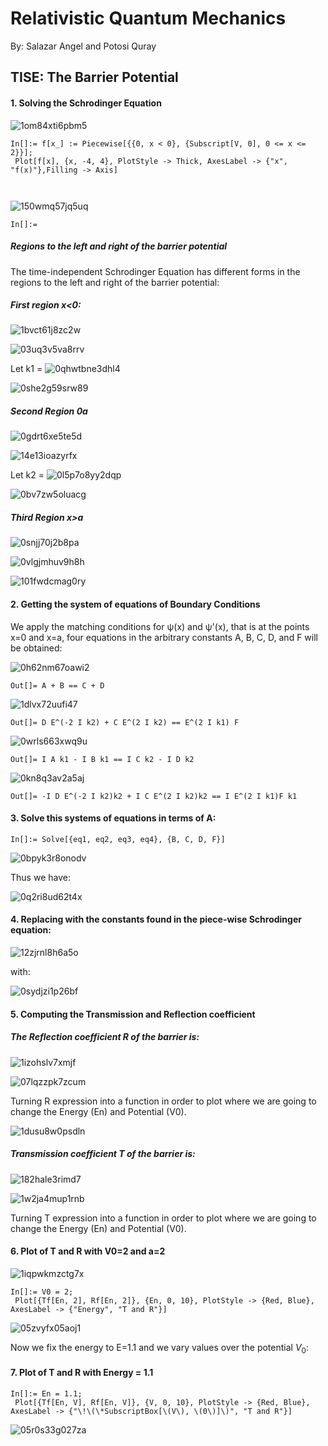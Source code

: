 # Relativistic Quantum Mechanics

By: Salazar Angel and Potosi Quray

## TISE:  The Barrier Potential 

#### 1. Solving the Schrodinger Equation

![1om84xti6pbm5](img/1om84xti6pbm5.png)

```wl
In[]:= f[x_] := Piecewise[{{0, x < 0}, {Subscript[V, 0], 0 <= x <= 2}}];
 Plot[f[x], {x, -4, 4}, PlotStyle -> Thick, AxesLabel -> {"x", "f(x)"},Filling -> Axis] 
  
 
```

![150wmq57jq5uq](img/150wmq57jq5uq.png)

```wl
In[]:= 
```

##### Regions to the left and right of the barrier potential

The time-independent Schrodinger Equation has different forms in the regions to the left and right of the barrier potential:

##### First region x<0:

![1bvct61j8zc2w](img/1bvct61j8zc2w.png)

![03uq3v5va8rrv](img/03uq3v5va8rrv.png)

Let k1 =  ![0qhwtbne3dhl4](img/0qhwtbne3dhl4.png) 

![0she2g59srw89](img/0she2g59srw89.png)

##### Second Region 0<x>a

![0gdrt6xe5te5d](img/0gdrt6xe5te5d.png)

![14e13ioazyrfx](img/14e13ioazyrfx.png)

 Let k2 =  ![0l5p7o8yy2dqp](img/0l5p7o8yy2dqp.png) 

![0bv7zw5oluacg](img/0bv7zw5oluacg.png)

##### Third Region x>a

![0snjj70j2b8pa](img/0snjj70j2b8pa.png)

![0vlgjmhuv9h8h](img/0vlgjmhuv9h8h.png)

![101fwdcmag0ry](img/101fwdcmag0ry.png)

#### 2. Getting the system of equations of Boundary Conditions

We apply the matching conditions for ψ(x) and ψ'(x), that is at the points x=0 and x=a, four equations in the arbitrary constants A, B, C, D, and F will be obtained: 

![0h62nm67oawi2](img/0h62nm67oawi2.png)

```wl
Out[]= A + B == C + D
```

![1dlvx72uufi47](img/1dlvx72uufi47.png)

```wl
Out[]= D E^(-2 I k2) + C E^(2 I k2) == E^(2 I k1) F
```

![0wrls663xwq9u](img/0wrls663xwq9u.png)

```wl
Out[]= I A k1 - I B k1 == I C k2 - I D k2
```

![0kn8q3av2a5aj](img/0kn8q3av2a5aj.png)

```wl
Out[]= -I D E^(-2 I k2)k2 + I C E^(2 I k2)k2 == I E^(2 I k1)F k1
```

#### 3. Solve this systems of equations in terms of A:

```wl
In[]:= Solve[{eq1, eq2, eq3, eq4}, {B, C, D, F}]
```

![0bpyk3r8onodv](img/0bpyk3r8onodv.png)

Thus we have: 

![0q2ri8ud62t4x](img/0q2ri8ud62t4x.png)

#### 4. Replacing with the constants found in the piece-wise Schrodinger equation:

![12zjrnl8h6a5o](img/12zjrnl8h6a5o.png)

with:

![0sydjzi1p26bf](img/0sydjzi1p26bf.png)

#### 5. Computing the Transmission and Reflection coefficient

##### The Reflection coefficient  R of the barrier is: 

![1izohslv7xmjf](img/1izohslv7xmjf.png)

![07lqzzpk7zcum](img/07lqzzpk7zcum.png)

Turning R expression into a function in order to plot where we are going to change the Energy (En) and Potential (V0).

![1dusu8w0psdln](img/1dusu8w0psdln.png)

##### Transmission coefficient T of the barrier is: 

![182hale3rimd7](img/182hale3rimd7.png)

![1w2ja4mup1rnb](img/1w2ja4mup1rnb.png)

Turning T expression into a function in order to plot where we are going to change the Energy (En) and Potential (V0).

#### 6. Plot of T and R with V0=2 and a=2

![1iqpwkmzctg7x](img/1iqpwkmzctg7x.png)

```wl
In[]:= V0 = 2;
 Plot[{Tf[En, 2], Rf[En, 2]}, {En, 0, 10}, PlotStyle -> {Red, Blue}, AxesLabel -> {"Energy", "T and R"}]
```

![05zvyfx05aoj1](img/05zvyfx05aoj1.png)

Now we fix the energy to E=1.1 and we vary values over the potential $V_0:$

#### 7. Plot of T and R with Energy = 1.1

```wl
In[]:= En = 1.1;
 Plot[{Tf[En, V], Rf[En, V]}, {V, 0, 10}, PlotStyle -> {Red, Blue}, AxesLabel -> {"\!\(\*SubscriptBox[\(V\), \(0\)]\)", "T and R"}]
```

![05r0s33g027za](img/05r0s33g027za.png)
